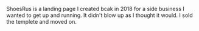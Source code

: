 ShoesRus is a landing page I created bcak in 2018 for a side business I wanted to get up and running. It didn't blow up as I thought it would. I sold the templete and moved on. 


